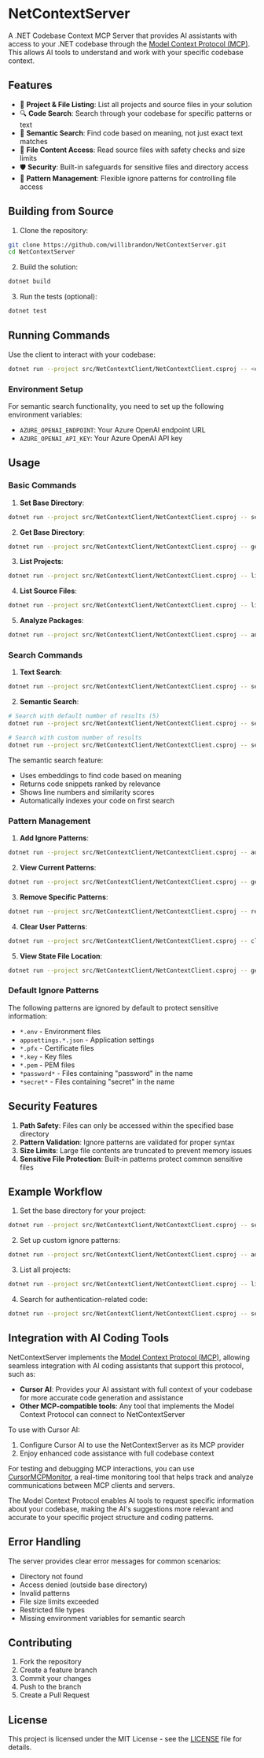 # NetContextServer

A .NET Codebase Context MCP Server that provides AI assistants with access to your .NET codebase through the [Model Context Protocol (MCP)](https://modelcontextprotocol.io/introduction). This allows AI tools to understand and work with your specific codebase context.

## Features

- 📁 **Project & File Listing**: List all projects and source files in your solution
- 🔍 **Code Search**: Search through your codebase for specific patterns or text
- 🧠 **Semantic Search**: Find code based on meaning, not just exact text matches
- 📖 **File Content Access**: Read source files with safety checks and size limits
- 🛡️ **Security**: Built-in safeguards for sensitive files and directory access
- 🎯 **Pattern Management**: Flexible ignore patterns for controlling file access

## Building from Source

1. Clone the repository:
```bash
git clone https://github.com/willibrandon/NetContextServer.git
cd NetContextServer
```

2. Build the solution:
```bash
dotnet build
```

3. Run the tests (optional):
```bash
dotnet test
```

## Running Commands

Use the client to interact with your codebase:
```bash
dotnet run --project src/NetContextClient/NetContextClient.csproj -- <command> [options]
```

### Environment Setup

For semantic search functionality, you need to set up the following environment variables:
- `AZURE_OPENAI_ENDPOINT`: Your Azure OpenAI endpoint URL
- `AZURE_OPENAI_API_KEY`: Your Azure OpenAI API key

## Usage

### Basic Commands

1. **Set Base Directory**:
```bash
dotnet run --project src/NetContextClient/NetContextClient.csproj -- set-base-dir --directory "D:\YourProject"
```

2. **Get Base Directory**:
```bash
dotnet run --project src/NetContextClient/NetContextClient.csproj -- get-base-dir
```

3. **List Projects**:
```bash
dotnet run --project src/NetContextClient/NetContextClient.csproj -- list-projects-in-dir --directory "D:\YourProject\src"
```

4. **List Source Files**:
```bash
dotnet run --project src/NetContextClient/NetContextClient.csproj -- list-source-files --project-dir "D:\YourProject\src\YourProject"
```

5. **Analyze Packages**:
```bash
dotnet run --project src/NetContextClient/NetContextClient.csproj -- analyze-packages
```

### Search Commands

1. **Text Search**:
```bash
dotnet run --project src/NetContextClient/NetContextClient.csproj -- search-code --text "authentication"
```

2. **Semantic Search**:
```bash
# Search with default number of results (5)
dotnet run --project src/NetContextClient/NetContextClient.csproj -- semantic-search --query "handle user authentication"

# Search with custom number of results
dotnet run --project src/NetContextClient/NetContextClient.csproj -- semantic-search --query "database connection string" --top 10
```

The semantic search feature:
- Uses embeddings to find code based on meaning
- Returns code snippets ranked by relevance
- Shows line numbers and similarity scores
- Automatically indexes your code on first search

### Pattern Management

1. **Add Ignore Patterns**:
```bash
dotnet run --project src/NetContextClient/NetContextClient.csproj -- add-ignore-patterns --patterns "*.txt" "*.log"
```

2. **View Current Patterns**:
```bash
dotnet run --project src/NetContextClient/NetContextClient.csproj -- get-ignore-patterns
```

3. **Remove Specific Patterns**:
```bash
dotnet run --project src/NetContextClient/NetContextClient.csproj -- remove-ignore-patterns --patterns "*.txt"
```

4. **Clear User Patterns**:
```bash
dotnet run --project src/NetContextClient/NetContextClient.csproj -- clear-ignore-patterns
```

5. **View State File Location**:
```bash
dotnet run --project src/NetContextClient/NetContextClient.csproj -- get-state-file-location
```

### Default Ignore Patterns

The following patterns are ignored by default to protect sensitive information:
- `*.env` - Environment files
- `appsettings.*.json` - Application settings
- `*.pfx` - Certificate files
- `*.key` - Key files
- `*.pem` - PEM files
- `*password*` - Files containing "password" in the name
- `*secret*` - Files containing "secret" in the name

## Security Features

1. **Path Safety**: Files can only be accessed within the specified base directory
2. **Pattern Validation**: Ignore patterns are validated for proper syntax
3. **Size Limits**: Large file contents are truncated to prevent memory issues
4. **Sensitive File Protection**: Built-in patterns protect common sensitive files

## Example Workflow

1. Set the base directory for your project:
```bash
dotnet run --project src/NetContextClient/NetContextClient.csproj -- set-base-dir --directory "D:\Projects\MyApp"
```

2. Set up custom ignore patterns:
```bash
dotnet run --project src/NetContextClient/NetContextClient.csproj -- add-ignore-patterns --patterns "*.generated.cs" "*.designer.cs"
```

3. List all projects:
```bash
dotnet run --project src/NetContextClient/NetContextClient.csproj -- list-projects-in-dir --directory "D:\Projects\MyApp\src"
```

4. Search for authentication-related code:
```bash
dotnet run --project src/NetContextClient/NetContextClient.csproj -- semantic-search --query "user authentication and authorization logic"
```

## Integration with AI Coding Tools

NetContextServer implements the [Model Context Protocol (MCP)](https://modelcontextprotocol.io/introduction), allowing seamless integration with AI coding assistants that support this protocol, such as:

- **Cursor AI**: Provides your AI assistant with full context of your codebase for more accurate code generation and assistance
- **Other MCP-compatible tools**: Any tool that implements the Model Context Protocol can connect to NetContextServer

To use with Cursor AI:
1. Configure Cursor AI to use the NetContextServer as its MCP provider
2. Enjoy enhanced code assistance with full codebase context

For testing and debugging MCP interactions, you can use [CursorMCPMonitor](https://github.com/willibrandon/CursorMCPMonitor), a real-time monitoring tool that helps track and analyze communications between MCP clients and servers.

The Model Context Protocol enables AI tools to request specific information about your codebase, making the AI's suggestions more relevant and accurate to your specific project structure and coding patterns.

## Error Handling

The server provides clear error messages for common scenarios:
- Directory not found
- Access denied (outside base directory)
- Invalid patterns
- File size limits exceeded
- Restricted file types
- Missing environment variables for semantic search

## Contributing

1. Fork the repository
2. Create a feature branch
3. Commit your changes
4. Push to the branch
5. Create a Pull Request

## License

This project is licensed under the MIT License - see the [LICENSE](./LICENSE) file for details.
